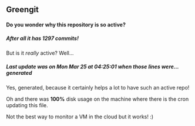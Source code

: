 ## Greengit

#### Do you wonder why this repository is so active?

##### After all it has 1297 commits!

But is it *really* active? Well...

##### Last update was on Mon Mar 25 at 04:25:01 when those lines were... generated

Yes, generated, because it certainly helps a lot to have such an active repo!

Oh and there was **100%** disk usage on the machine
where there is the cron updating this file.

Not the best way to monitor a VM in the cloud but it works! :)
